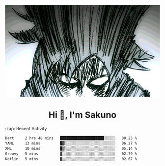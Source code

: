 <body>
<h1 align="center"></h1>
<br>
<div align="center">
<img width="auto" height="300" src="Img/mobFreakoutLonger.gif"/>
</div>
</div>
<h1 align="center">Hi 👋, I'm Sakuno</h1>
:zap: Recent Activity

<!--START_SECTION:waka-->

```txt
Dart     2 hrs 48 mins   ████████████████████░░░░░   80.25 %
YAML     13 mins         █▓░░░░░░░░░░░░░░░░░░░░░░░   06.27 %
XML      10 mins         █▒░░░░░░░░░░░░░░░░░░░░░░░   05.14 %
Groovy   5 mins          ▓░░░░░░░░░░░░░░░░░░░░░░░░   02.79 %
Kotlin   5 mins          ▓░░░░░░░░░░░░░░░░░░░░░░░░   02.67 %
```

<!--END_SECTION:waka-->

